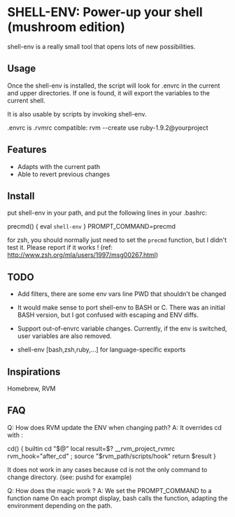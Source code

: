 SHELL-ENV: Power-up your shell (mushroom edition)
==============================

shell-env is a really small tool that opens lots of new possibilities.

Usage
-----

Once the shell-env is installed, the script will look for .envrc
in the current and upper directories. If one is found, it will export
the variables to the current shell.

It is also usable by scripts by invoking shell-env.

.envrc is .rvmrc compatible:
rvm --create use ruby-1.9.2@yourproject

Features
--------

* Adapts with the current path
* Able to revert previous changes

Install
-------

put shell-env in your path, and put the following lines in your .bashrc:

precmd() {
  eval `shell-env`
}
PROMPT_COMMAND=precmd

for zsh, you should normally just need to set the `precmd` function, but
I didn't test it. Please report if it works ! 
(ref: http://www.zsh.org/mla/users/1997/msg00267.html)


TODO
----

* Add filters, there are some env vars line PWD that shouldn't be changed

* It would make sense to port shell-env to BASH or C. There was an initial BASH
version, but I got confused with escaping and ENV diffs.

* Support out-of-envrc variable changes. Currently, if the env is switched,
  user variables are also removed.

* shell-env [bash,zsh,ruby,...] for language-specific exports

Inspirations
------------

Homebrew, RVM

FAQ
---

Q: How does RVM update the ENV when changing path?
A: It overrides cd with :

cd() {
  builtin cd "$@"
  local result=$?
  __rvm_project_rvmrc
  rvm_hook="after_cd" ; source "$rvm_path/scripts/hook"
  return $result
}

It does not work in any cases because cd is not the only command to change
directory. (see: pushd for example)

Q: How does the magic work ?
A: We set the PROMPT_COMMAND to a function name
  On each prompt display, bash calls the function, adapting the environment
  depending on the path.
